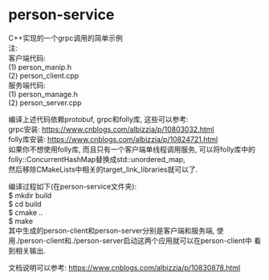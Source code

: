 # person-service  
C++实现的一个grpc调用的简单示例  
注:   
客户端代码:  
(1) person_manip.h  
(2) person_client.cpp  
服务端代码:  
(1) person_manage.h  
(2) person_server.cpp  
  
编译上述代码依赖protobuf, grpc和folly库, 这些可以参考:  
grpc安装: https://www.cnblogs.com/albizzia/p/10803032.html  
folly库安装: https://www.cnblogs.com/albizzia/p/10824721.html  
如果你不想使用folly库, 而且只有一个客户端单线程调用服务, 可以将folly库中的folly::ConcurrentHashMap替换成std::unordered_map,  
然后移除CMakeLists中相关的target_link_libraries就可以了.  

编译过程如下(在person-service文件夹):  
$ mkdir build  
$ cd build  
$ cmake ..  
$ make  
其中生成的person-client和person-server分别是客户端和服务端, 使用./person-client和./person-server启动这两个应用就可以在person-client中
看到相关输出.  
  
文档说明可以参考: https://www.cnblogs.com/albizzia/p/10830878.html
